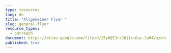```yaml
---
type: resources
lang: de
title: "Allgemeiner Flyer "
slug: general-flyer
resource_types:
  - outreach
document: https://drive.google.com/file/d/15y0QIJrzG611xjGqz-JuM4VuzvhucsRv/view?usp=sharing
published: true
---
```

